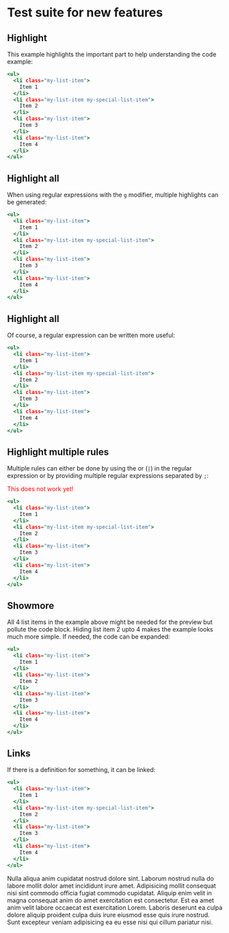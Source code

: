 # Test suite for new features

## Highlight

This example highlights the important part to help understanding the code example:

~~~ test-2.html +syntax +preview highlight=/class="my-list-item"/
<ul>
  <li class="my-list-item">
    Item 1
  </li>
  <li class="my-list-item my-special-list-item">
    Item 2
  </li>
  <li class="my-list-item">
    Item 3
  </li>
  <li class="my-list-item">
    Item 4
  </li>
</ul>
~~~


## Highlight all

When using regular expressions with the `g` modifier, multiple highlights can be generated:

~~~ test-2.html +syntax +preview highlight=/class="my-list-item"/g
<ul>
  <li class="my-list-item">
    Item 1
  </li>
  <li class="my-list-item my-special-list-item">
    Item 2
  </li>
  <li class="my-list-item">
    Item 3
  </li>
  <li class="my-list-item">
    Item 4
  </li>
</ul>
~~~


## Highlight all

Of course, a regular expression can be written more useful:

~~~ test-2.html +syntax +preview highlight=/class=".*?"/g
<ul>
  <li class="my-list-item">
    Item 1
  </li>
  <li class="my-list-item my-special-list-item">
    Item 2
  </li>
  <li class="my-list-item">
    Item 3
  </li>
  <li class="my-list-item">
    Item 4
  </li>
</ul>
~~~


## Highlight multiple rules

Multiple rules can either be done by using the or (`|`) in the regular expression or by providing
multiple regular expressions separated by `;`:

<p style="color: red">
  This does not work yet!
</p>

~~~ test-2.html +syntax +preview highlight=/my-list-item|my-special-list-item/g;/<li/
<ul>
  <li class="my-list-item">
    Item 1
  </li>
  <li class="my-list-item my-special-list-item">
    Item 2
  </li>
  <li class="my-list-item">
    Item 3
  </li>
  <li class="my-list-item">
    Item 4
  </li>
</ul>
~~~


## Showmore

All 4 list items in the example above might be needed for the preview but pollute the code block.
Hiding list item 2 upto 4 makes the example looks much more simple. If needed, the code can be
expanded:

~~~ test-2.html +syntax +preview highlight=/class="my-list-item"/ showmore=5-13
<ul>
  <li class="my-list-item">
    Item 1
  </li>
  <li class="my-list-item">
    Item 2
  </li>
  <li class="my-list-item">
    Item 3
  </li>
  <li class="my-list-item">
    Item 4
  </li>
</ul>
~~~


## Links

If there is a definition for something, it can be linked:

~~~ test-2.html +syntax +preview link=/class/g=https://developer.mozilla.org/en-US/docs/Web/HTML/Global_attributes/class;/my-special-list-item/g=#my-special-list-item
<ul>
  <li class="my-list-item">
    Item 1
  </li>
  <li class="my-list-item my-special-list-item">
    Item 2
  </li>
  <li class="my-list-item">
    Item 3
  </li>
  <li class="my-list-item">
    Item 4
  </li>
</ul>
~~~

Nulla aliqua anim cupidatat nostrud dolore sint. Laborum nostrud nulla do labore mollit dolor amet
incididunt irure amet. Adipisicing mollit consequat nisi sint commodo officia fugiat commodo
cupidatat. Aliquip enim velit in magna consequat anim do amet exercitation est consectetur. Est ea
amet anim velit labore occaecat est exercitation Lorem. Laboris deserunt ea culpa dolore aliquip
proident culpa duis irure eiusmod esse quis irure nostrud. Sunt excepteur veniam adipisicing ea eu
esse nisi qui cillum pariatur nisi.
